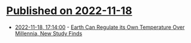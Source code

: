 # [Published on 2022-11-18](index.md)

* [2022-11-18, 17:14:00](https://soylentnews.org/article.pl?sid=22/11/17/197213&from=rss) - [Earth Can Regulate its Own Temperature Over Millennia, New Study Finds](https://soylentnews.org/article.pl?sid=22/11/17/197213&from=rss)
